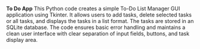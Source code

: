 **To Do App**
This Python code creates a simple To-Do List Manager GUI application using Tkinter. It allows users to add tasks, delete selected tasks or all tasks, and displays the tasks in a list format. 
The tasks are stored in an SQLite database. The code ensures basic error handling and maintains a clean user interface with clear separation of input fields, buttons, and task display area.
